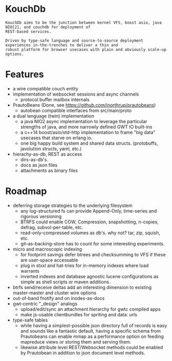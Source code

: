 KouchDb
======= 
    KouchDb aims to be the junction between kernel VFS, boost asio, java NIO[2], and couchdb for deployment of
    REST-based services.

    Driven by type-safe language and source-to-source deployment experiences in-the-trenches to deliver a thin and
    robust platform for browser usecases with plain and obviously scale-up options.

Features
========
 * a wire compatible couch entity
 * implementation of websocket sessions and async channels
    * protocol buffer mailbox internals
 * PrautoBeans (Done, see https://github.com/jnorthrup/prautobeans)
   * autobean compatible interfaces from src/main/proto
 * a dual language (twin) implementation
    *  a java NIO2 async implementation to leverage the particular strengths of java, and more narrowly defined GWT IO built-ins
    *  a c++14 boost/asio/std-http implementation to frame "big data" usecases that starve on erlang io.
    *  one big happy build system and shared data structs. (protobuffs, javolution structs, yaml, etc.)
 * hierachy-as-db, REST as access
    * dirs-as-db's.
    * docs as json files
    * attachments as binary files


Roadmap
========
 * deferring storage strategies to the underlying filesystem
    * any log-structured fs can provide Append-Only, time-series and rigorous versioning
    * BTRFS could enable COW, Compression, snapshotting, n-copies, defrag, subvol-per-table, etc.
    * read-only-compressed volumes as db's.  why not?  tar, zip, squish, etc.
    * git-as-backing-store has to count for some interesting experiments.
 * micro and macroscopic indexing
    * for footprint savings defer btrees and checksumming to VFS if these are user-space accessable
    * plug in stxxl and hat-tries for in-memory indexes where load warrants
    * inverted indexes and database agnostic lucene configurations as simple as shell scripts or maven additions.
 *  btrfs send/receive deltas add an interesting dimension to existing master-master and cluster wire options
 *  out-of-band fnotify and on inodes-as-docs
 *  gwt-centric "_design" analogs
    * upload/edit/sync an attachment hierarchy for gwtc compiled apps
    * make js-usable clientbundles for spriting and data: urls
 *  type-safe tables
    * while having a simplest-possible json directory full of records is easy and sounds like a fantastic default, having a specific schema from Prautobeans can enable mmap as a performance option on feeding mapreduce views or storing them and serving them.
    * likewise attribute level REST/Websocket methods could be enabled by Prautobean in addition to json document level methods.
